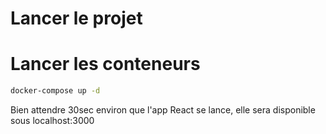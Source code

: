 # Lancer le projet

# Lancer les conteneurs

```bash
docker-compose up -d
```

Bien attendre 30sec environ que l'app React se lance, elle sera disponible sous localhost:3000